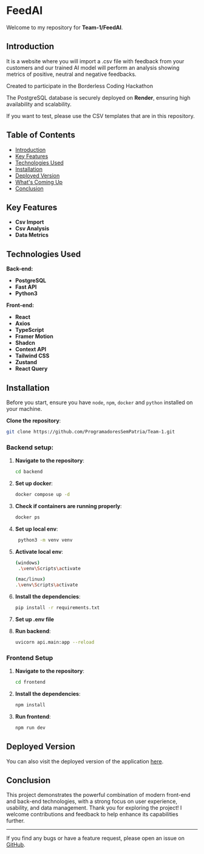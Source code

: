 # FeedAI

Welcome to my repository for **Team-1/FeedAI**. 

## Introduction

It is a website where you will import a .csv file with feedback from your customers and our trained AI model will perform an analysis showing metrics of positive, neutral and negative feedbacks.

Created to participate in the Borderless Coding Hackathon

The PostgreSQL database is securely deployed on **Render**, ensuring high availability and scalability.

If you want to test, please use the CSV templates that are in this repository.

## Table of Contents

- [Introduction](#introduction)
- [Key Features](#key-features)
- [Technologies Used](#technologies-used)
- [Installation](#installation)
- [Deployed Version](#deployed-version)
- [What's Coming Up](#whats-coming-up)
- [Conclusion](#conclusion)

## Key Features

- **Csv Import** 
- **Csv Analysis** 
- **Data Metrics**
## Technologies Used

**Back-end:**

- **PostgreSQL** 
- **Fast API**
- **Python3** 

**Front-end:**

- **React** 
- **Axios**
- **TypeScript** 
- **Framer Motion** 
- **Shadcn** 
- **Context API** 
- **Tailwind CSS**
- **Zustand**
- **React Query**

## Installation

Before you start, ensure you have `node`, `npm`, `docker` and `python` installed on your machine. 

**Clone the repository**:
   
   ```bash
   git clone https://github.com/ProgramadoresSemPatria/Team-1.git
   ```

### Backend setup:

1. **Navigate to the repository**:

    ```bash
    cd backend
     ```

2. **Set up docker**:

    ```bash
   docker compose up -d
     ```

3. **Check if containers are running properly**:

   ```bash
   docker ps
   ```

4. **Set up local env**:

   ```bash
    python3 -m venv venv
    ```

5. **Activate local env**:

    ```bash
    (windows)
     .\venv\Scripts\activate

    (mac/linux)
    .\venv\Scripts\activate
     ```

6. **Install the dependencies**:

   ```bash
   pip install -r requirements.txt
   ```

7. **Set up .env file**

8. **Run backend**:

   ```bash
   uvicorn api.main:app --reload
   ```

### Frontend Setup

1. **Navigate to the repository**:

    ```bash
    cd frontend
     ```

2. **Install the dependencies**:

   ```bash
   npm install
   ```


8. **Run frontend**:

   ```bash
   npm run dev
   ```

## Deployed Version

You can also visit the deployed version of the application [here](https://visaocria-module-code-breakers-qsns.vercel.app/).


## Conclusion

This project demonstrates the powerful combination of modern front-end and back-end technologies, with a strong focus on user experience, usability, and data management. Thank you for exploring the project! I welcome contributions and feedback to help enhance its capabilities further.

---

If you find any bugs or have a feature request, please open an issue on [GitHub](https://github.com/ProgramadoresSemPatria/Team-1/issues).